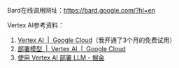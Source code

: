 Bard在线调用网址：<https://bard.google.com/?hl=en>

Vertex AI参考资料：
1. [Vertex AI  |  Google Cloud](https://cloud.google.com/vertex-ai?hl=zh-cn)（我开通了3个月的免费试用）
2. [部署模型  |  Vertex AI  |  Google Cloud](https://cloud.google.com/vertex-ai/docs/samples/aiplatform-deploy-model-sample?hl=zh-cn#aiplatform_deploy_model_sample-python)
2. [使用 Vertex AI 部署 LLM - 掘金](https://juejin.cn/post/7225184750784331834)